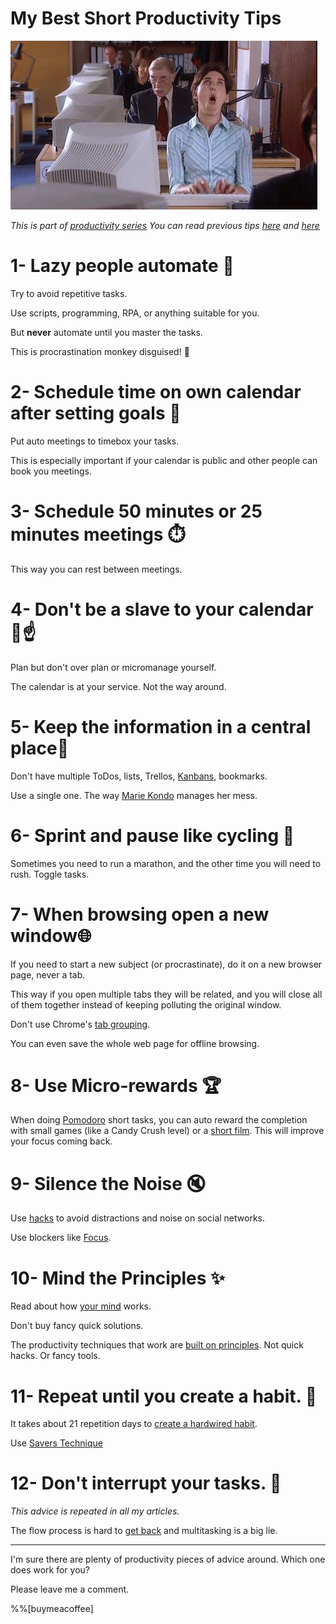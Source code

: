 # My Best Short Productivity Tips

![My Best Short Productivity Tips](My%20Best%20Short%20Productivity%20Tips.gif)

*This is part of [productivity series](https://maximilianocontieri/series/productivity)
You can read previous tips [here](https://github.com/mcsee/Software-Design-Articles/tree/main/Articles/Productivity/16%20Simple%20Tips%20to%20Boost%20Your%20Productivity%20x10/readme.md) and [here](https://github.com/mcsee/Software-Design-Articles/tree/main/Articles/Productivity/10%20More%20Simple%20Tips%20to%20Boost%20Your%20Productivity%20x2%20(2021%20Guide)/readme.md)*

# 1- Lazy people automate 🤖

Try to avoid repetitive tasks. 

Use scripts, programming, RPA, or anything suitable for you. 

But **never** automate until you master the tasks. 

This is procrastination monkey disguised! 🙈

# 2- Schedule time on own calendar after setting goals 📆

Put auto meetings to timebox your tasks.

This is especially important if your calendar is public and other people can book you meetings.

# 3- Schedule 50 minutes or 25 minutes meetings ⏱️

This way you can rest between meetings.

# 4- Don't be a slave to your calendar 📅☝️

Plan but don't over plan or micromanage yourself.

The calendar is at your service. Not the way around.

# 5- Keep the information in a central place📑

Don't have multiple ToDos, lists, Trellos, [Kanbans](https://en.wikipedia.org/wiki/Kanban), bookmarks.

Use a single one. The way [Marie Kondo](https://en.wikipedia.org/wiki/Marie_Kondo) manages her mess. 

# 6- Sprint and pause like cycling 🚴

Sometimes you need to run a marathon, and the other time you will need to rush. Toggle tasks.

# 7- When browsing open a new window🌐

If you need to start a new subject (or procrastinate), do it on a new browser page, never a tab.

This way if you open multiple tabs they will be related, and you will close all of them together instead of keeping polluting the original window.

Don't use Chrome's [tab grouping](https://blog.google/products/chrome/manage-tabs-with-google-chrome/).

You can even save the whole web page for offline browsing.

# 8- Use Micro-rewards 🏆

When doing [Pomodoro](https://francescocirillo.com/pages/pomodoro-technique) short tasks, you can auto reward the completion with small games (like a Candy Crush level) or a [short film](https://www.youtube.com/channel/UC7sDT8jZ76VLV1u__krUutA). This will improve your focus coming back.

# 9- Silence the Noise 🔇

Use [hacks](https://ivm.hashnode.dev/twitter-setup) to avoid distractions and noise on social networks.

Use blockers like [Focus](https://heyfocus.com/).

# 10- Mind the Principles ✨

Read about how [your mind](https://www.netflix.com/title/81098586) works. 

Don't buy fancy quick solutions.

The productivity techniques that work are [built on principles](https://www.freecodecamp.org/news/how-to-get-things-done-lessons-in-productivity/). Not quick hacks. Or fancy tools.

# 11- Repeat until you create a habit. 🔁

It takes about 21 repetition days to [create a hardwired habit](https://github.com/mcsee/Software-Design-Articles/tree/main/Articles/Productivity/10%20More%20Simple%20Tips%20to%20Boost%20Your%20Productivity%20x2%20(2021%20Guide)/readme.md). 

Use [Savers Technique](https://lifehacker.com/start-your-day-off-right-with-the-savers-morning-routin-1716241117)

# 12- Don't interrupt your tasks. 🚦

*This advice is repeated in all my articles.*

The flow process is hard to [get back](https://techtreats.pacohq.com/the-high-price-of-context-switching-for-developers-and-ways-to-avoid-it) and multitasking is a big lie.

* * *

I'm sure there are plenty of productivity pieces of advice around. Which one does work for you? 

Please leave me a comment.

%%[buymeacoffee]